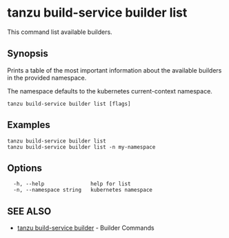 # tanzu build-service builder list

This command list available builders.

## Synopsis

Prints a table of the most important information about the available builders in the provided namespace.

The namespace defaults to the kubernetes current-context namespace.

```console
tanzu build-service builder list [flags]
```

## Examples

```console
tanzu build-service builder list
tanzu build-service builder list -n my-namespace
```

## Options

```console
  -h, --help               help for list
  -n, --namespace string   kubernetes namespace
```

## SEE ALSO

* [tanzu build-service builder](tanzu_build-service_builder.hbs.md)	 - Builder Commands
